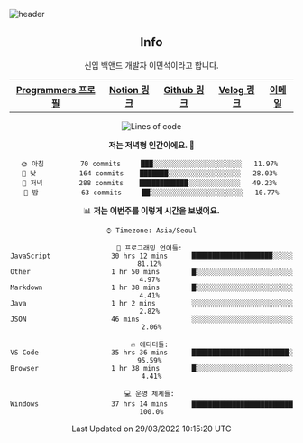 ![header](https://capsule-render.vercel.app/api?type=rect&fontColor=f5f6fa&color=192a56&height=220&section=header&text=MinSeok%20Lee&fontSize=40)
<h2 font-size="20px" align="center">  Info </h2>

<div align="center">
<p>신입 백앤드 개발자 이민석이라고 합니다.</P>


<table>
  <tr>
    <th>
        <a href="https://github.com/unchaptered"> Programmers 프로필 </a>
    </th>
    <th>
        <a href="https://velog.io/@unchapterd"> Notion 링크 </a>
    </th>
    <th>
        <a href="https://www.notion.so/9cf275a5af0441529ba7ba43f0d51f40"> Github 링크 </a>
    </th>
    <th>
        <a href="https://programmers.co.kr/pr/workstation19961002_3722"> Velog 링크 </a>
    </th>
    <th>
        <a href="workstation19961002@gamil.com"> 이메일 </a>
    </th>
  </tr>
</table>

<!--START_SECTION:waka-->
![Lines of code](https://img.shields.io/badge/%EC%A0%80%EB%8A%94%20%EC%97%AC%ED%83%9C%EA%B9%8C%EC%A7%80%20-726%20Thousand%20%EC%A4%84%EC%9D%98%20%EC%BD%94%EB%93%9C%EB%A5%BC%20%EC%9E%91%EC%84%B1%ED%96%88%EC%96%B4%EC%9A%94.-blue)

**저는 저녁형 인간이에요. 🦉** 

```text
🌞 아침         70 commits     ███░░░░░░░░░░░░░░░░░░░░░░   11.97% 
🌆 낮　         164 commits    ███████░░░░░░░░░░░░░░░░░░   28.03% 
🌃 저녁         288 commits    ████████████░░░░░░░░░░░░░   49.23% 
🌙 밤　         63 commits     ██░░░░░░░░░░░░░░░░░░░░░░░   10.77%

```


📊 **저는 이번주를 이렇게 시간을 보냈어요.** 

```text
⌚︎ Timezone: Asia/Seoul

💬 프로그래밍 언어들: 
JavaScript               30 hrs 12 mins      ████████████████████░░░░░   81.12% 
Other                    1 hr 50 mins        █░░░░░░░░░░░░░░░░░░░░░░░░   4.97% 
Markdown                 1 hr 38 mins        █░░░░░░░░░░░░░░░░░░░░░░░░   4.41% 
Java                     1 hr 2 mins         ░░░░░░░░░░░░░░░░░░░░░░░░░   2.82% 
JSON                     46 mins             ░░░░░░░░░░░░░░░░░░░░░░░░░   2.06%

🔥 에디터들: 
VS Code                  35 hrs 36 mins      ████████████████████████░   95.59% 
Browser                  1 hr 38 mins        █░░░░░░░░░░░░░░░░░░░░░░░░   4.41%

💻 운영 체제들: 
Windows                  37 hrs 14 mins      █████████████████████████   100.0%

```


 Last Updated on 29/03/2022 10:15:20 UTC
<!--END_SECTION:waka-->
</div>
